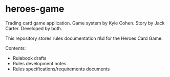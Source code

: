 # heroes-game
Trading card game application. Game system by Kyle Cohen. Story by Jack Carter. Developed by both.

This repository stores rules documentation r&d for the Heroes Card Game.

 Contents:
 - Rulebook drafts
 - Rules development notes
 - Rules specifications/requirements documents
